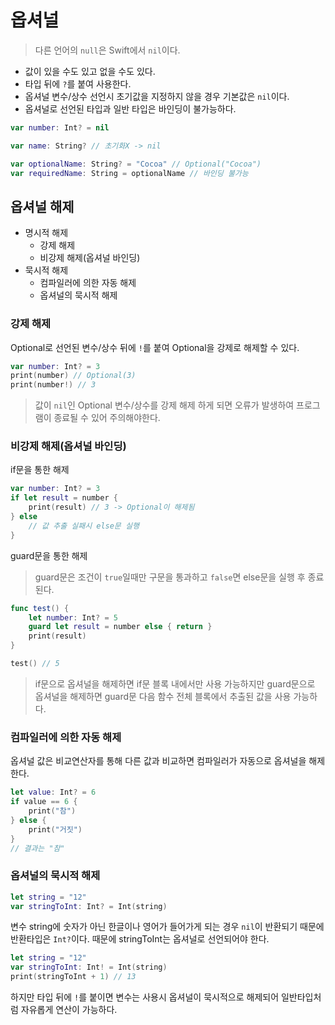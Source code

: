 # 옵셔널
> 다른 언어의 `null`은 Swift에서 `nil`이다.
* 값이 있을 수도 있고 없을 수도 있다.
* 타입 뒤에 `?`를 붙여 사용한다.
* 옵셔널 변수/상수 선언시 초기값을 지정하지 않을 경우 기본값은 `nil`이다. 
* 옵셔널로 선언된 타입과 일반 타입은 바인딩이 불가능하다.
```swift
var number: Int? = nil

var name: String? // 초기화X -> nil

var optionalName: String? = "Cocoa" // Optional("Cocoa")
var requiredName: String = optionalName // 바인딩 불가능
``` 
## 옵셔널 해제
* 명시적 해제
  * 강제 해제
  * 비강제 해제(옵셔널 바인딩)
* 묵시적 해제
  * 컴파일러에 의한 자동 해제
  * 옵셔널의 묵시적 해제
### 강제 해제
Optional로 선언된 변수/상수 뒤에 `!`를 붙여 Optional을 강제로 해제할 수 있다.
```swift
var number: Int? = 3
print(number) // Optional(3)
print(number!) // 3
```
> 값이 `nil`인 Optional 변수/상수를 강제 해제 하게 되면 오류가 발생하여 프로그램이 종료될 수 있어 주의해야한다.
### 비강제 해제(옵셔널 바인딩)
if문을 통한 해제
```swift
var number: Int? = 3
if let result = number {
    print(result) // 3 -> Optional이 해제됨
} else
    // 값 추출 실패시 else문 실행
}
```
guard문을 통한 해제
> guard문은 조건이 `true`일때만 구문을 통과하고 `false`면 else문을 실행 후 종료된다.  
```swift
func test() {
    let number: Int? = 5
    guard let result = number else { return }
    print(result)
}

test() // 5
```
> if문으로 옵셔널을 해제하면 if문 블록 내에서만 사용 가능하지만 guard문으로 옵셔널을 해제하면 guard문 다음 함수 전체 블록에서 추출된 값을 사용 가능하다.
### 컴파일러에 의한 자동 해제
옵셔널 값은 비교연산자를 통해 다른 값과 비교하면 컴파일러가 자동으로 옵셔널을 해제한다.
```swift
let value: Int? = 6
if value == 6 {
    print("참")
} else {
    print("거짓")
}
// 결과는 "참"
```
### 옵셔널의 묵시적 해제
```swift
let string = "12"
var stringToInt: Int? = Int(string)
```
변수 string에 숫자가 아닌 한글이나 영어가 들어가게 되는 경우 `nil`이 반환되기 때문에 반환타입은 `Int?`이다. 때문에 stringToInt는 옵셔널로 선언되어야 한다.
```swift
let string = "12"
var stringToInt: Int! = Int(string)
print(stringToInt + 1) // 13
```
하지만 타입 뒤에 `!`를 붙이면 변수는 사용시 옵셔널이 묵시적으로 해제되어 일반타입처럼 자유롭게 연산이 가능하다.